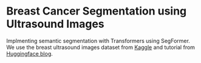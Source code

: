 # Breast Cancer Segmentation using Ultrasound Images

Implmenting semantic segmentation with Transformers using SegFormer.
We use the breast ultrasound images dataset from [Kaggle](https://www.kaggle.com/datasets/aryashah2k/breast-ultrasound-images-dataset) and tutorial from [Huggingface blog](https://huggingface.co/blog/fine-tune-segformer).
